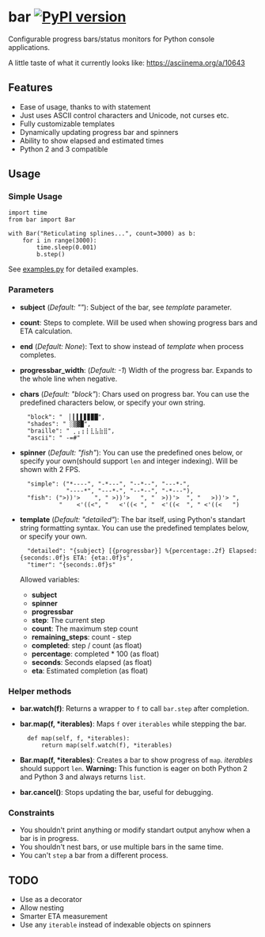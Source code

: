 # bar [![PyPI version](https://badge.fury.io/py/bar.svg)](http://badge.fury.io/py/bar)


Configurable progress bars/status monitors for Python console applications.

A little taste of what it currently looks like: https://asciinema.org/a/10643

## Features

* Ease of usage, thanks to with statement
* Just uses ASCII control characters and Unicode, not curses etc.
* Fully customizable templates
* Dynamically updating progress bar and spinners
* Ability to show elapsed and estimated times
* Python 2 and 3 compatible

## Usage

### Simple Usage

    import time
    from bar import Bar

    with Bar("Reticulating splines...", count=3000) as b:
        for i in range(3000):
            time.sleep(0.001)
            b.step()

See [examples.py](examples.py) for detailed examples.

### Parameters

* **subject** (*Default: ""*): Subject of the bar, see *template* parameter.
* **count**: Steps to complete. Will be used when showing progress bars and ETA calculation.
* **end** (*Default: None*): Text to show instead of *template* when process completes.
* **progressbar_width**: (*Default: -1*) Width of the progress bar. Expands to the whole line when negative.
* **chars** (*Default: "block"*): Chars used on progress bar. You can use the  predefined characters below, or specify your own string.

        "block": "  ▏▎▍▌▋▊▉█",
        "shades": " ░▒▓█",
        "braille": " ⡀⡄⡆⡇⣇⣧⣷⣿",
        "ascii": " -=#"

* **spinner** (*Default: "fish"*): You can use the predefined ones below, or specify your own(should support `len` and integer indexing). Will be shown with 2 FPS.

        "simple": ("*----", "-*---", "--*--", "---*-",
                   "----*", "---*-", "--*--", "-*---"),
        "fish": (">))'>    ", " >))'>   ", "  >))'>  ", "   >))'> ",
                 "    <'((<", "   <'((< ", "  <'((<  ", " <'((<   ")

* **template** (*Default: "detailed"*): The bar itself, using Python's standart string formatting syntax. You can use the  predefined templates below, or specify your own.

        "detailed": "{subject} [{progressbar}] %{percentage:.2f} Elapsed: {seconds:.0f}s ETA: {eta:.0f}s",
        "timer": "{seconds:.0f}s"

    Allowed variables:
    * **subject**
    * **spinner**
    * **progressbar**
    * **step**: The current step
    * **count**: The maximum step count
    * **remaining_steps**: count - step
    * **completed**: step / count (as float)
    * **percentage**: completed * 100 (as float)
    * **seconds**: Seconds elapsed (as float)
    * **eta**: Estimated completion (as float)

### Helper methods

* **bar.watch(f)**: Returns a wrapper to `f` to call `bar.step` after completion.

* **bar.map(f, *iterables)**: Maps `f` over `iterables` while stepping the bar.

        def map(self, f, *iterables):
            return map(self.watch(f), *iterables)

* **Bar.map(f, *iterables)**: Creates a bar to show progress of `map`. *iterables* should support `len`. **Warning:** This function is eager on both Python 2 and Python 3 and always returns `list`.

* **bar.cancel()**: Stops updating the bar, useful for debugging.

### Constraints

* You shouldn't print anything or modify standart output anyhow when a bar is in progress.
* You shouldn't nest bars, or use multiple bars in the same time.
* You can't `step` a bar from a different process.

## TODO

* Use as a decorator
* Allow nesting
* Smarter ETA measurement
* Use any `iterable` instead of indexable objects on spinners
